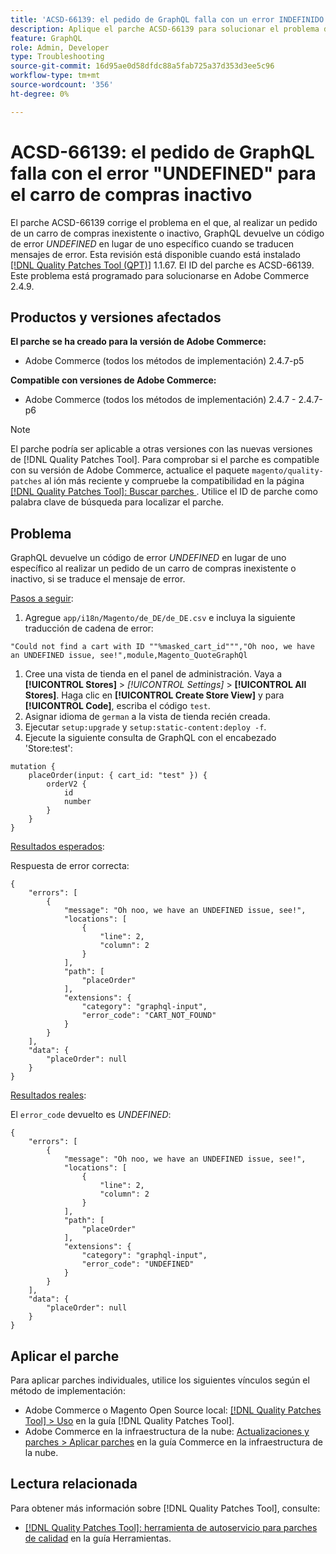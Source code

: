 ```yaml
---
title: 'ACSD-66139: el pedido de GraphQL falla con un error INDEFINIDO para el carro de compras inactivo'
description: Aplique el parche ACSD-66139 para solucionar el problema de Adobe Commerce donde, al realizar un pedido de un carro de compras inexistente o inactivo, GraphQL devuelve un código de error UNDEFINED en lugar de uno específico cuando se traducen mensajes de error.
feature: GraphQL
role: Admin, Developer
type: Troubleshooting
source-git-commit: 16d95ae0d58dfdc88a5fab725a37d353d3ee5c96
workflow-type: tm+mt
source-wordcount: '356'
ht-degree: 0%

---
```



# ACSD-66139: el pedido de GraphQL falla con el error &quot;UNDEFINED&quot; para el carro de compras inactivo

El parche ACSD-66139 corrige el problema en el que, al realizar un pedido de un carro de compras inexistente o inactivo, GraphQL devuelve un código de error *UNDEFINED* en lugar de uno específico cuando se traducen mensajes de error. Esta revisión está disponible cuando está instalado [[!DNL Quality Patches Tool (QPT)]](/help/tools/quality-patches-tool/quality-patches-tool-to-self-serve-quality-patches.md) 1.1.67. El ID del parche es ACSD-66139. Este problema está programado para solucionarse en Adobe Commerce 2.4.9.

## Productos y versiones afectados

**El parche se ha creado para la versión de Adobe Commerce:**

* Adobe Commerce (todos los métodos de implementación) 2.4.7-p5

**Compatible con versiones de Adobe Commerce:**

* Adobe Commerce (todos los métodos de implementación) 2.4.7 - 2.4.7-p6

>[!NOTE]
>
>El parche podría ser aplicable a otras versiones con las nuevas versiones de [!DNL Quality Patches Tool]. Para comprobar si el parche es compatible con su versión de Adobe Commerce, actualice el paquete `magento/quality-patches` al ión más reciente y compruebe la compatibilidad en la página [[!DNL Quality Patches Tool]: Buscar parches ](https://experienceleague.adobe.com/tools/commerce-quality-patches/index.html?lang=es). Utilice el ID de parche como palabra clave de búsqueda para localizar el parche.

## Problema

GraphQL devuelve un código de error *UNDEFINED* en lugar de uno específico al realizar un pedido de un carro de compras inexistente o inactivo, si se traduce el mensaje de error.

<u>Pasos a seguir</u>:

1. Agregue `app/i18n/Magento/de_DE/de_DE.csv` e incluya la siguiente traducción de cadena de error:

```
"Could not find a cart with ID ""%masked_cart_id""","Oh noo, we have an UNDEFINED issue, see!",module,Magento_QuoteGraphQl
```

1. Cree una vista de tienda en el panel de administración. Vaya a **[!UICONTROL Stores]** > *[!UICONTROL Settings]* > **[!UICONTROL All Stores]**. Haga clic en **[!UICONTROL Create Store View]** y para **[!UICONTROL Code]**, escriba el código `test`.
1. Asignar idioma de `german` a la vista de tienda recién creada.
1. Ejecutar `setup:upgrade` y `setup:static-content:deploy -f`.
1. Ejecute la siguiente consulta de GraphQL con el encabezado &#39;Store:test&#39;:

```
mutation {
    placeOrder(input: { cart_id: "test" }) {
        orderV2 {
            id
            number
        }
    }
}
```

<u>Resultados esperados</u>:

Respuesta de error correcta:

```
{
    "errors": [
        {
            "message": "Oh noo, we have an UNDEFINED issue, see!",
            "locations": [
                {
                    "line": 2,
                    "column": 2
                }
            ],
            "path": [
                "placeOrder"
            ],
            "extensions": {
                "category": "graphql-input",
                "error_code": "CART_NOT_FOUND"
            }
        }
    ],
    "data": {
        "placeOrder": null
    }
}
```

<u>Resultados reales</u>:

El `error_code` devuelto es *UNDEFINED*:

```
{
    "errors": [
        {
            "message": "Oh noo, we have an UNDEFINED issue, see!",
            "locations": [
                {
                    "line": 2,
                    "column": 2
                }
            ],
            "path": [
                "placeOrder"
            ],
            "extensions": {
                "category": "graphql-input",
                "error_code": "UNDEFINED"
            }
        }
    ],
    "data": {
        "placeOrder": null
    }
}
```

## Aplicar el parche

Para aplicar parches individuales, utilice los siguientes vínculos según el método de implementación:

* Adobe Commerce o Magento Open Source local: [[!DNL Quality Patches Tool] > Uso](/help/tools/quality-patches-tool/usage.md) en la guía [!DNL Quality Patches Tool].
* Adobe Commerce en la infraestructura de la nube: [Actualizaciones y parches > Aplicar parches](https://experienceleague.adobe.com/docs/commerce-cloud-service/user-guide/develop/upgrade/apply-patches.html?lang=es) en la guía Commerce en la infraestructura de la nube.

## Lectura relacionada

Para obtener más información sobre [!DNL Quality Patches Tool], consulte:

* [[!DNL Quality Patches Tool]: herramienta de autoservicio para parches de calidad](/help/tools/quality-patches-tool/quality-patches-tool-to-self-serve-quality-patches.md) en la guía Herramientas.

